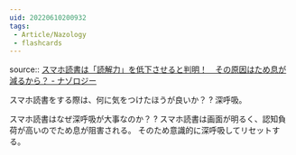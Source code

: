 ```yaml
---
uid: 20220610200932
tags:
 - Article/Nazology
 - flashcards
---
```


source:: [スマホ読書は「読解力」を低下させると判明！　その原因はため息が減るから？ - ナゾロジー](https://nazology.net/archives/107150)

スマホ読書をする際は、何に気をつけたほうが良いか？
?
深呼吸。
<!--SR:!2022-09-14,73,310-->

スマホ読書はなぜ深呼吸が大事なのか？
?
スマホ読書は画面が明るく、認知負荷が高いのでため息が阻害される。
そのため意識的に深呼吸してリセットする。
<!--SR:!2022-08-16,7,212-->

